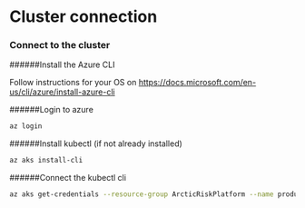 # Cluster connection

### Connect to the cluster

######Install the Azure CLI

Follow instructions for your OS on https://docs.microsoft.com/en-us/cli/azure/install-azure-cli


######Login to azure
````bash
az login
````

######Install kubectl (if not already installed)
````bash
az aks install-cli
````

######Connect the kubectl cli

````bash
az aks get-credentials --resource-group ArcticRiskPlatform --name production
````

